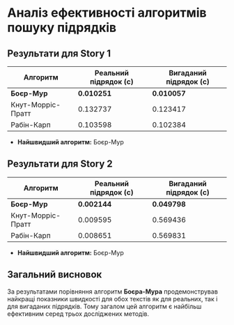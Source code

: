 # Аналіз ефективності алгоритмів пошуку підрядків

## Результати для Story 1

| Алгоритм          | Реальний підрядок (с) | Вигаданий підрядок (с) |
| ----------------- | --------------------- | ---------------------- |
| **Боєр-Мур**      | **0.010251**          | **0.010057**           |
| Кнут-Морріс-Пратт | 0.132737              | 0.123417               |
| Рабін-Карп        | 0.103598              | 0.102384               |

- **Найшвидший алгоритм:** Боєр-Мур

## Результати для Story 2

| Алгоритм          | Реальний підрядок (с) | Вигаданий підрядок (с) |
| ----------------- | --------------------- | ---------------------- |
| **Боєр-Мур**      | **0.002144**          | **0.049798**           |
| Кнут-Морріс-Пратт | 0.009595              | 0.569436               |
| Рабін-Карп        | 0.008651              | 0.569831               |

- **Найшвидший алгоритм:** Боєр-Мур

## Загальний висновок

За результатами порівняння алгоритм **Боєра-Мура** продемонстрував найкращі показники швидкості для обох текстів як для реальних, так і для вигаданих підрядків. Тому загалом цей алгоритм є найбільш ефективним серед трьох досліджених методів.
